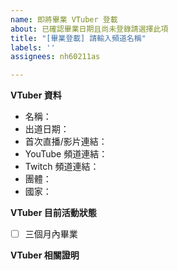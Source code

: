 ```yaml
---
name: 即將畢業 VTuber 登載
about: 已確認畢業日期且尚未登錄請選擇此項
title: "[畢業登載] 請輸入頻道名稱"
labels: ''
assignees: nh60211as

---
```


<!--
請注意：登載請求會公開顯示在 https://github.com/TaiwanVtuberData/TaiwanVTuberData.github.io/issues
-->

**VTuber 資料**
<!--
沒有或是不確定請留空
-->
 * 名稱：
 * 出道日期：
 * 首次直播/影片連結：
 * YouTube 頻道連結：
 * Twitch 頻道連結：
 * 團體：
 * 國家：

**VTuber 目前活動狀態**
<!--
* 請在此對符合此 VTuber 目前活動狀態的項目打x，像這樣  - [x] 名稱
-->
 - [ ] 三個月內畢業

**VTuber 相關證明**
<!--
* 任何自稱、使用 VTuber 標籤的影片、擷圖皆可，若無法確認是否為 VTuber 將參考此處確認
-->

